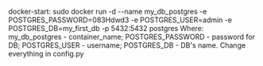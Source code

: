 docker-start: sudo docker run -d --name my_db_postgres -e POSTGRES_PASSWORD=083Hdwd3 -e POSTGRES_USER=admin -e POSTGRES_DB=my_first_db -p 5432:5432 postgres
Where:
my_db_postgres - container_name;
POSTGRES_PASSWORD - password for DB;
POSTGRES_USER - username;
POSTGRES_DB - DB's name.
Change everything in config.py
